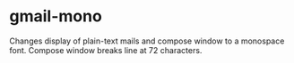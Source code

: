 # gmail-mono

Changes display of plain-text mails and compose window to a monospace font. Compose window breaks line at 72 characters.